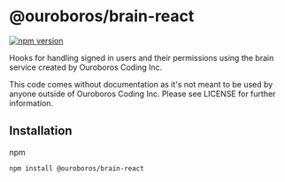 # @ouroboros/brain-react

[![npm version](https://img.shields.io/npm/v/@ouroboros/brain-react.svg)](https://www.npmjs.com/package/@ouroboros/brain-react)

Hooks for handling signed in users and their permissions using the brain service
created by Ouroboros Coding Inc.

This code comes without documentation as it's not meant to be used by anyone
outside of Ouroboros Coding Inc. Please see LICENSE for further information.

## Installation
npm
```bash
npm install @ouroboros/brain-react
```